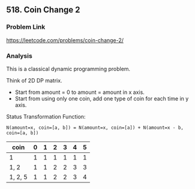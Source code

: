 ## 518. Coin Change 2

### Problem Link 
https://leetcode.com/problems/coin-change-2/

### Analysis
This is a classical dynamic programming problem.

Think of 2D DP matrix. 

- Start from amount = 0 to amount = amount in x axis.
- Start from using only one coin, add one type of coin for each time in y axis.

Status Transformation Function:

`N(amount=x, coin=[a, b]) = N(amount=x, coin=[a]) + N(amount=x - b, coin=[a, b])`

| coin  | 0 | 1 | 2 | 3 | 4 | 5 |
|---|---|---|---|---|---|---|
| 1 | 1 | 1 | 1 | 1 | 1 | 1 |
| 1, 2 | 1 | 1 | 2 | 2 | 3 | 3 | 
| 1, 2, 5 | 1 | 1 | 2 | 2 | 3 | 4 |
